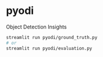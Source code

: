# pyodi
Object Detection Insights

```bash
streamlit run pyodi/ground_truth.py
# or
streamlit run pyodi/evaluation.py
```
